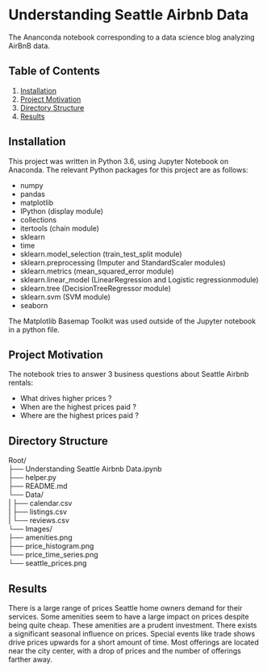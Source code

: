 # Understanding Seattle Airbnb Data
The Ananconda notebook corresponding to a data science blog analyzing AirBnB data.

## Table of Contents

1. [Installation](#installation)
2. [Project Motivation](#motivation)
3. [Directory Structure](#directoryStructure)
4. [Results](#results)

## Installation <a name="installation"></a>

This project was written in Python 3.6, using Jupyter Notebook on Anaconda. The relevant Python packages for this project are as follows:

- numpy
- pandas
- matplotlib
- IPython (display module)
- collections
- itertools (chain module)
- sklearn
- time
- sklearn.model_selection (train_test_split module)
- sklearn.preprocessing (Imputer and StandardScaler modules)
- sklearn.metrics (mean_squared_error module)
- sklearn.linear_model (LinearRegression and Logistic regressionmodule)
- sklearn.tree (DecisionTreeRegressor module)
- sklearn.svm (SVM module)
- seaborn

The Matplotlib Basemap Toolkit was used outside of the Jupyter notebook in a python file.

## Project Motivation <a name="motivation"></a>

The notebook tries to answer 3 business questions about Seattle Airbnb rentals:

- What drives higher prices ?
- When are the highest prices paid ?
- Where are the highest prices paid ?

## Directory Structure <a name="directoryStructure"></a>

Root/  
├── Understanding Seattle Airbnb Data.ipynb  
├── helper.py  
├── README.md  
└── Data/  
|   ├── calendar.csv  
|   ├──	listings.csv  
|   └── reviews.csv  
└── Images/  
    ├── amenities.png  
    ├──	price_histogram.png    
    └── price_time_series.png  
    └── seattle_prices.png  

## Results <a name="results"></a>
There is a large range of prices Seattle home owners demand for their services. Some amenities seem to have a large impact on prices despite being quite cheap. These amenities are a prudent investment. There exists a significant seasonal influence on prices. Special events like trade shows drive prices upwards for a short amount of time. Most offerings are located near the city center, with a drop of prices and the number of offerings farther away.
